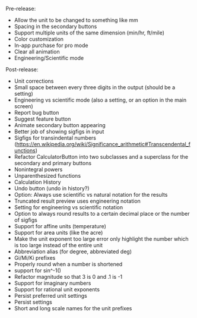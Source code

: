 Pre-release:
- Allow the unit to be changed to something like mm
- Spacing in the secondary buttons
- Support multiple units of the same dimension (min/hr, ft/mile)
- Color customization
- In-app purchase for pro mode
- Clear all animation
- Engineering/Scientific mode

Post-release:
- Unit corrections
- Small space between every three digits in the output (should be a setting)
- Engineering vs scientific mode (also a setting, or an option in the main screen)
- Report bug button
- Suggest feature button
- Animate secondary button appearing
- Better job of showing sigfigs in input
- Sigfigs for transindental numbers (https://en.wikipedia.org/wiki/Significance_arithmetic#Transcendental_functions)
- Refactor CalculatorButton into two subclasses and a superclass for the secondary and primary buttons
- Nonintegral powers
- Unparenthesized functions
- Calculation History
- Undo button (undo in history?)
- Option: Always use scientific vs natural notation for the results
- Truncated result preview uses engineering notation
- Setting for engineering vs scientific notation
- Option to always round results to a certain decimal place or the number of sigfigs
- Support for affine units (temperature)
- Support for area units (like the acre)
- Make the unit exponent too large error only highlight the number which is too large instead of the entire unit
- Abbreviation alias (for degree, abbreviated deg)
- Gi/Mi/Ki prefixes
- Properly round when a number is shortened
- support for sin^-1()
- Refactor magnitude so that 3 is 0 and .1 is -1
- Support for imaginary numbers
- Support for rational unit exponents
- Persist preferred unit settings
- Persist settings
- Short and long scale names for the unit prefixes